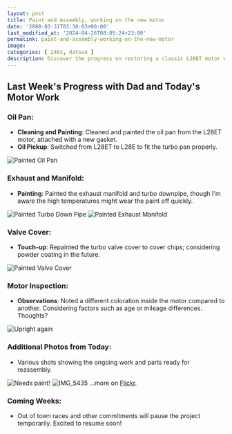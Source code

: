 ```yaml
---
layout: post
title: Paint and Assembly, working on the new motor
date: '2008-03-31T03:38:03+00:00'
last_modified_at: '2024-04-26T08:05:24+23:00'
permalink: paint-and-assembly-working-on-the-new-motor
image: 
categories: [ 240z, datsun ]
description: Discover the progress on restoring a classic L28ET motor with our latest blog. We cover oil pan rework, exhaust painting, and more.
---
```


## Last Week's Progress with Dad and Today's Motor Work

### Oil Pan:
- **Cleaning and Painting**: Cleaned and painted the oil pan from the L28ET motor, attached with a new gasket.
- **Oil Pickup**: Switched from L28ET to L28E to fit the turbo pan properly.

![Painted Oil Pan](https://farm3.static.flickr.com/2399/2375410808_49de28efb9_s.jpg)

### Exhaust and Manifold:
- **Painting**: Painted the exhaust manifold and turbo downpipe, though I'm aware the high temperatures might wear the paint off quickly.

![Painted Turbo Down Pipe](https://farm4.static.flickr.com/3167/2375412468_6541f7fc35_s.jpg)
![Painted Exhaust Manifold](https://farm3.static.flickr.com/2129/2374580691_23d869e479_s.jpg)

### Valve Cover:
- **Touch-up**: Repainted the turbo valve cover to cover chips; considering powder coating in the future.

![Painted Valve Cover](https://farm4.static.flickr.com/3294/2374582531_803eabc4c2_s.jpg)

### Motor Inspection:
- **Observations**: Noted a different coloration inside the motor compared to another. Considering factors such as age or mileage differences. Thoughts?

![Upright again](https://farm3.static.flickr.com/2245/2374584211_f3c301a5f6_s.jpg)

### Additional Photos from Today:
- Various shots showing the ongoing work and parts ready for reassembly.

![Needs paint!](https://farm4.static.flickr.com/3021/2375399264_1935cd8488_s.jpg)
![IMG_5435](https://farm3.static.flickr.com/2244/2375401364_1802a9f9b4_s.jpg)
...more on [Flickr](https://www.flickr.com/photos/chammond/sets/72157594465585463/).

### Coming Weeks:
- Out of town races and other commitments will pause the project temporarily. Excited to resume soon!

